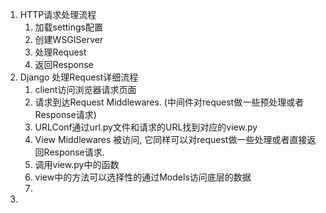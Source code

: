 1. HTTP请求处理流程
   1. 加载settings配置
   2. 创建WSGIServer
   3. 处理Request
   4. 返回Response
2. Django 处理Request详细流程
   1. client访问浏览器请求页面
   2. 请求到达Request Middlewares. \(中间件对request做一些预处理或者Response请求\)
   3. URLConf通过url.py文件和请求的URL找到对应的view.py
   4. View Middlewares 被访问, 它同样可以对request做一些处理或者直接返回Response请求.
   5. 调用view.py中的函数
   6. view中的方法可以选择性的通过Models访问底层的数据
   7. 
3. 



